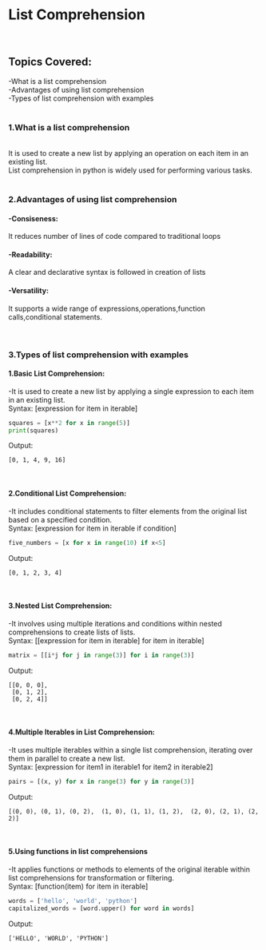 <h1>List Comprehension</h1><br>   

<h2>Topics Covered:</h2>
-What is a list comprehension<br>
-Advantages of using list comprehension<br>
-Types of list comprehension with examples<br><br>

<h3>1.What is a list comprehension</h3><br>
It is used to create a new list by applying an operation on each item in an existing list.<br>
List comprehension in python is widely used for performing various tasks.<br><br>
<h3>2.Advantages of using list comprehension</h3>
<h4>-Consiseness:</h4>It reduces number of lines of code compared to traditional loops<br>
<h4>-Readability:</h4>A clear and declarative syntax is followed in creation of lists<br>
<h4>-Versatility:</h4>It supports a wide range of expressions,operations,function calls,conditional statements.<br>
<br><br>
<h3>3.Types of list comprehension with examples</h3>

<h4>1.Basic List Comprehension:</h4>
-It is used to create a new list by applying a single expression to each item in an existing list.<br>
Syntax: [expression for item in iterable]<br>

```python
squares = [x**2 for x in range(5)]
print(squares)
```
Output:
```
[0, 1, 4, 9, 16]
```
<br>
<h4>2.Conditional List Comprehension:</h4>
-It includes conditional statements to filter elements from the original list based on a specified condition.<br>
Syntax: [expression for item in iterable if condition]<br>

```python
five_numbers = [x for x in range(10) if x<5]
```
Output:
```
[0, 1, 2, 3, 4]
```
<br>
<h4>3.Nested List Comprehension:</h4>
-It involves using multiple iterations and conditions within nested comprehensions to create lists of lists.<br>
Syntax: [[expression for item in iterable] for item in iterable]<br>

```python
matrix = [[i*j for j in range(3)] for i in range(3)]
```
Output:
```
[[0, 0, 0],
 [0, 1, 2],
 [0, 2, 4]]
```
<br>
<h4>4.Multiple Iterables in List Comprehension:</h4>
-It uses multiple iterables within a single list comprehension, iterating over them in parallel to create a new list.<br>
Syntax: [expression for item1 in iterable1 for item2 in iterable2]<br>

```python
pairs = [(x, y) for x in range(3) for y in range(3)]
```
Output:
```
[(0, 0), (0, 1), (0, 2),  (1, 0), (1, 1), (1, 2),  (2, 0), (2, 1), (2, 2)]
```
<br>
<h4>5.Using functions in list comprehensions</h4>
-It applies functions or methods to elements of the original iterable within list comprehensions for transformation or filtering.<br>
Syntax: [function(item) for item in iterable]<br>

```python
words = ['hello', 'world', 'python']
capitalized_words = [word.upper() for word in words]
```
Output:
```
['HELLO', 'WORLD', 'PYTHON']
```

